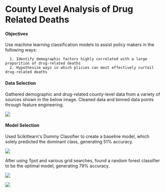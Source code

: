 # County Level Analysis of Drug Related Deaths

#### Objectives

Use machine learning classification models to assist policy makers in the following ways: 
  
      1. Identify demographic factors highly correlated with a large proporition of drug-related deaths 
      2. Hypothesize ways in which plicies can most effectively curtail drug-related deaths 
      
 #### Data Selection
 
Gathered demographic and drug-related county-level data from a variety of sources shown in the below image. Cleaned data and binned data points through feature engineering. 
 
 ![](https://github.com/kahartman2/opioid_crisis/blob/master/data_sources.png)

#### Model Selection 

Used Scikitlearn's Dummy Classifier to create a baseline model, which solely predicted the dominant class, generating 51% accuracy. 

 ![](https://github.com/kahartman2/opioid_crisis/blob/master/baseline_model.png)
 
After using Tpot and various grid searches, found a random forest classifier to be the optimal model, generating 79% accuracy. 

![](https://github.com/kahartman2/opioid_crisis/blob/master/model_comparison.png)

![](https://github.com/kahartman2/opioid_crisis/blob/master/optimal_model.png)

